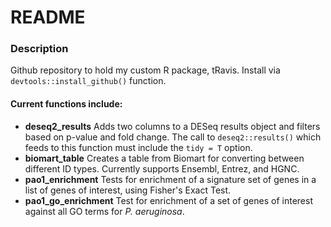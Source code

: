 # README

### Description
Github repository to hold my custom R package, tRavis. 
Install via `devtools::install_github()` function. 

#### Current functions include:
- **deseq2_results** Adds two columns to a DESeq results object and filters based on p-value and fold change. 
	The call to `deseq2::results()` which feeds to this function must include the `tidy = T` option. 
- **biomart_table** Creates a table from Biomart for converting between different ID types. Currently supports Ensembl, Entrez, and HGNC. 
- **pao1_enrichment** Tests for enrichment of a signature set of genes in a list of genes of interest, using Fisher's Exact Test.
- **pao1_go_enrichment** Test for enrichment of a set of genes of interest against all GO terms for *P. aeruginosa*. 

